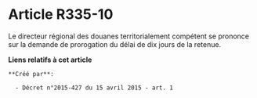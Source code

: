# Article R335-10

Le directeur régional des douanes territorialement compétent se prononce sur la demande de prorogation du délai de dix jours
de la retenue.

**Liens relatifs à cet article**

	**Créé par**:

	  - Décret n°2015-427 du 15 avril 2015 - art. 1
